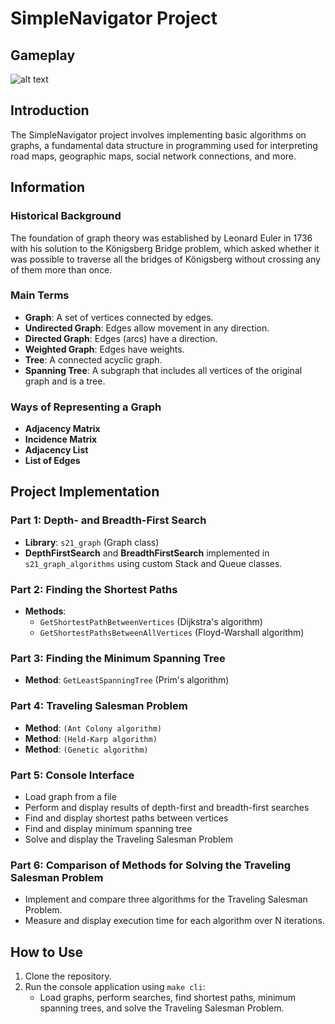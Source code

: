 # SimpleNavigator Project

## Gameplay

![alt text](dvi-folder/media/gameplay.gif)

## Introduction
The SimpleNavigator project involves implementing basic algorithms on graphs, a fundamental data structure in programming used for interpreting road maps, geographic maps, social network connections, and more.

## Information

### Historical Background
The foundation of graph theory was established by Leonard Euler in 1736 with his solution to the Königsberg Bridge problem, which asked whether it was possible to traverse all the bridges of Königsberg without crossing any of them more than once.

### Main Terms
- **Graph**: A set of vertices connected by edges.
- **Undirected Graph**: Edges allow movement in any direction.
- **Directed Graph**: Edges (arcs) have a direction.
- **Weighted Graph**: Edges have weights.
- **Tree**: A connected acyclic graph.
- **Spanning Tree**: A subgraph that includes all vertices of the original graph and is a tree.

### Ways of Representing a Graph
- **Adjacency Matrix**
- **Incidence Matrix**
- **Adjacency List**
- **List of Edges**

## Project Implementation

### Part 1: Depth- and Breadth-First Search
- **Library**: `s21_graph` (Graph class)
- **DepthFirstSearch** and **BreadthFirstSearch** implemented in `s21_graph_algorithms` using custom Stack and Queue classes.

### Part 2: Finding the Shortest Paths
- **Methods**:
    - `GetShortestPathBetweenVertices` (Dijkstra's algorithm)
    - `GetShortestPathsBetweenAllVertices` (Floyd-Warshall algorithm)

### Part 3: Finding the Minimum Spanning Tree
- **Method**: `GetLeastSpanningTree` (Prim's algorithm)

### Part 4: Traveling Salesman Problem
- **Method**: `(Ant Colony algorithm)` 
- **Method**: `(Held-Karp algorithm)` 
- **Method**: `(Genetic algorithm)` 

### Part 5: Console Interface
- Load graph from a file
- Perform and display results of depth-first and breadth-first searches
- Find and display shortest paths between vertices
- Find and display minimum spanning tree
- Solve and display the Traveling Salesman Problem

### Part 6: Comparison of Methods for Solving the Traveling Salesman Problem
- Implement and compare three algorithms for the Traveling Salesman Problem.
- Measure and display execution time for each algorithm over N iterations.

## How to Use
1. Clone the repository.
2. Run the console application using ```make cli```:
    - Load graphs, perform searches, find shortest paths, minimum spanning trees, and solve the Traveling Salesman Problem.

